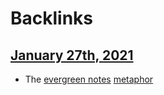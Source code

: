
# Backlinks
## [January 27th, 2021](<January 27th, 2021.md>)
- The [evergreen notes](<evergreen notes.md>) [metaphor](<metaphor.md>)

